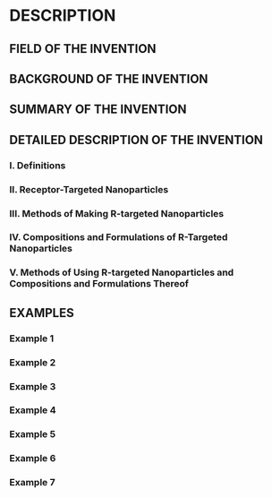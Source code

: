 # DESCRIPTION

## FIELD OF THE INVENTION

## BACKGROUND OF THE INVENTION

## SUMMARY OF THE INVENTION

## DETAILED DESCRIPTION OF THE INVENTION

### I. Definitions

### II. Receptor-Targeted Nanoparticles

### III. Methods of Making R-targeted Nanoparticles

### IV. Compositions and Formulations of R-Targeted Nanoparticles

### V. Methods of Using R-targeted Nanoparticles and Compositions and Formulations Thereof

## EXAMPLES

### Example 1

### Example 2

### Example 3

### Example 4

### Example 5

### Example 6

### Example 7


